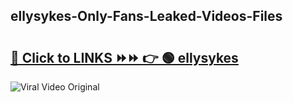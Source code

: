 
 ## ellysykes-Only-Fans-Leaked-Videos-Files

# <h2><a href="https://mediaupload.pro?ellysykes">🔗 Click to LINKS ⏩⏩ 👉 🟢 ellysykes </a></h2>

<a href="https://mediaupload.pro?ellysykes" rel="nofollow" data-target="animated-image.originalLink"><img src="https://i.ibb.co.com/xMMVF88/686577567.gif" alt="Viral Video Original" style="max-width: 100%; display: inline-block;" data-target="animated-image.originalImage"></a>